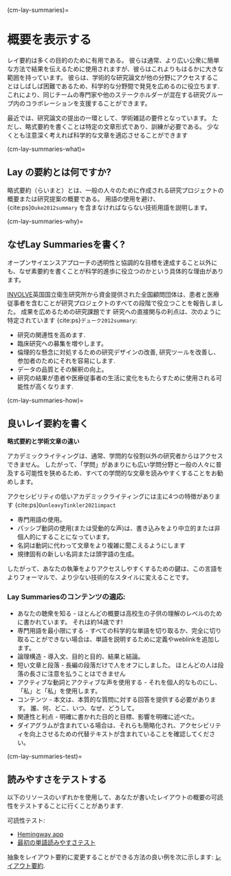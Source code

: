 (cm-lay-summaries)=
# 概要を表示する

レイ要約は多くの目的のために有用である。 彼らは通常、より広い公衆に簡単な方法で結果を伝えるために使用されますが、彼らはこれよりもはるかに大きな範囲を持っています。 彼らは、学術的な研究論文が他の分野にアクセスすることはしばしば困難であるため、科学的な分野間で発見を広めるのに役立ちます. これにより、同じチームの専門家や他のステークホルダーが混在する研究グループ内のコラボレーションを支援することができます。

最近では、研究論文の提出の一環として、学術雑誌の要件となっています。 ただし、略式要約を書くことは特定の文章形式であり、訓練が必要である。 少なくとも注意深く考えれば科学的な文章を適応させることができます

(cm-lay-summaries-what)=
## Lay の要約とは何ですか?

略式要約（らいまと）とは、一般の人々のために作成される研究プロジェクトの概要または研究提案の概要である。 用語の使用を避け、 {cite:ps}`Duke2012summary` を含まなければならない技術用語を説明します。

(cm-lay-summaries-why)=
## なぜLay Summariesを書く?

オープンサイエンスアプローチの透明性と協調的な目標を達成すること以外にも、なぜ素要約を書くことが科学的進歩に役立つのかという具体的な理由があります。

[INVOLVE](https://www.invo.org.uk/about-involve/)英国国立衛生研究所から資金提供された全国顧問団体は、患者と医療従事者を含むことが研究プロジェクトのすべての段階で役立つことを報告しました。 成果を広めるための研究課題です 研究への直接関与の利点は、次のように特定されています {cite:ps}`デューク2012summary`:
* 研究の関連性を高めます.
* 臨床研究への募集を増やします。
* 倫理的な懸念に対処するための研究デザインの改善, 研究ツールを改善し、参加者のためにそれを容易にします.
* データの品質とその解釈の向上。
* 研究の結果が患者や医療従事者の生活に変化をもたらすために使用される可能性が高くなります.

(cm-lay-summaries-how)=
## 良いレイ要約を書く

**略式要約と学術文章の違い**

アカデミックライティングは、通常、学問的な役割以外の研究者からはアクセスできません。 したがって、「学問」があまりにも広い学問分野と一般の人々に普及する可能性を狭めるため、すべての学問的な文章を読みやすくすることをお勧めします。

アクセシビリティの低いアカデミックライティングには主に4つの特徴があります {cite:ps}`DunleavyTinkler2021impact`
* 専門用語の使用。
* パッシブ動詞の使用(または受動的な声)は、書き込みをより中立的または非個人的にすることになっています。
* 名詞は動詞に代わって文章をより複雑に聞こえるようにします
* 規律固有の新しい名詞または頭字語の生成。

したがって、あなたの執筆をよりアクセスしやすくするための鍵は、この言語をよりフォーマルで、より少ない技術的なスタイルに変えることです。

### Lay Summariesのコンテンツの適応:

* あなたの聴衆を知る - ほとんどの概要は高校生の子供の理解のレベルのために書かれています。 それは約14歳です!
* 専門用語を最小限にする - すべての科学的な単語を切り取るか、完全に切り取ることができない場合は、単語を説明するために定義やweblinkを追加します。
* 論理構造 - 導入文、目的と目的、結果と結論。
* 短い文章と段落 - 長編の段落だけで人をオフにしました。 ほとんどの人は段落の長さに注意を払うことはできません
* アクティブな動詞とアクティブな声を使用する - それを個人的なものにし、「私」と「私」を使用します。
* コンテンツ - 本文は、本質的な質問に対する回答を提供する必要があります。 誰、何、どこ、いつ、なぜ、どうして。
* 関連性と利点 - 明確に書かれた目的と目標、影響を明確に述べた。
* ダイアグラムが含まれている場合は、それらも簡略化され、アクセシビリティを向上させるための代替テキストが含まれていることを確認してください。

(cm-lay-summaries-test)=
## 読みやすさをテストする

以下のリソースのいずれかを使用して、あなたが書いたレイアウトの概要の可読性をテストすることに行くことがあります.

可読性テスト:
* [Hemingway app](http://www.hemingwayapp.com/)
* [最初の単語読みやすさテスト](http://thefirstword.co.uk/readabilitytest/)

抽象をレイアウト要約に変更することができる方法の良い例を次に示します: [レイアウト要約](https://bitesizebio.com/10871/perfecting-that-lay-summary/).
